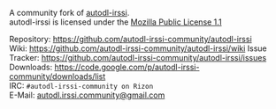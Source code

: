 A community fork of [autodl-irssi](http://sourceforge.net/projects/autodl-irssi/).  
autodl-irssi is licensed under the [Mozilla Public License 1.1](https://www.mozilla.org/MPL/1.1/)  

Repository: https://github.com/autodl-irssi-community/autodl-irssi  
Wiki: https://github.com/autodl-irssi-community/autodl-irssi/wiki
Issue Tracker: https://github.com/autodl-irssi-community/autodl-irssi/issues  
Downloads: https://code.google.com/p/autodl-irssi-community/downloads/list  
IRC: ``#autodl-irssi-community on Rizon``  
E-Mail: autodl.irssi.community@gmail.com  